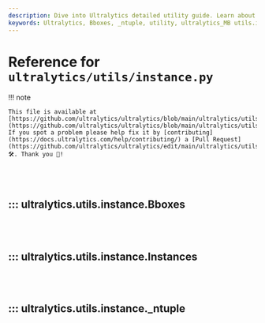 ```yaml
---
description: Dive into Ultralytics detailed utility guide. Learn about Bboxes, _ntuple and more from Ultralytics utils.instance module.
keywords: Ultralytics, Bboxes, _ntuple, utility, ultralytics_MB utils.instance
---
```


# Reference for `ultralytics/utils/instance.py`

!!! note

    This file is available at [https://github.com/ultralytics/ultralytics/blob/main/ultralytics/utils/instance.py](https://github.com/ultralytics/ultralytics/blob/main/ultralytics/utils/instance.py). If you spot a problem please help fix it by [contributing](https://docs.ultralytics.com/help/contributing/) a [Pull Request](https://github.com/ultralytics/ultralytics/edit/main/ultralytics/utils/instance.py) 🛠️. Thank you 🙏!

<br><br>

## ::: ultralytics.utils.instance.Bboxes

<br><br>

## ::: ultralytics.utils.instance.Instances

<br><br>

## ::: ultralytics.utils.instance._ntuple

<br><br>

